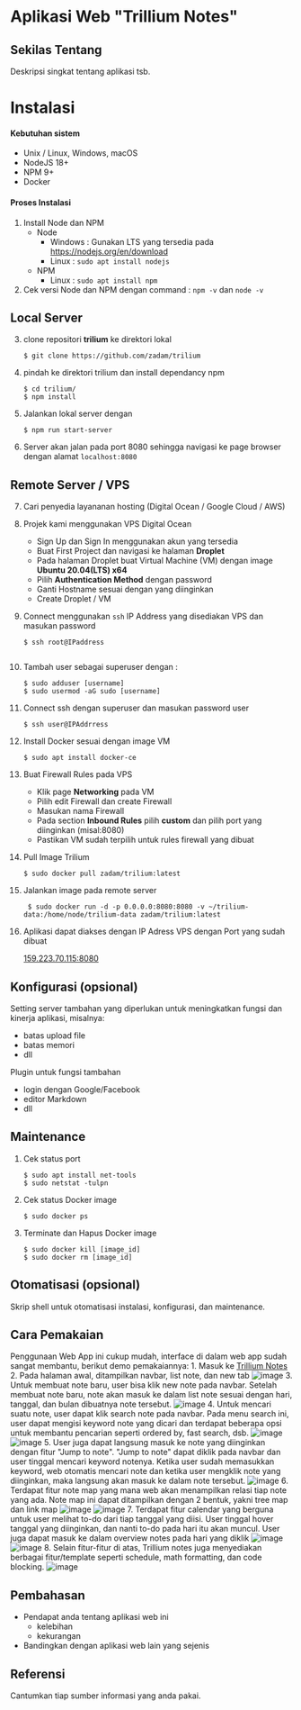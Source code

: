 # Aplikasi Web "Trillium Notes"


## Sekilas Tentang

Deskripsi singkat tentang aplikasi tsb.


# Instalasi

#### Kebutuhan sistem
- Unix / Linux, Windows, macOS
- NodeJS 18+
- NPM 9+
- Docker

#### Proses Instalasi

1. Install Node dan NPM 
    - Node
        - Windows : Gunakan LTS yang tersedia pada https://nodejs.org/en/download
        - Linux : `sudo apt install nodejs`
    - NPM
        - Linux : `sudo apt install npm` 
2. Cek versi Node dan NPM dengan command : `npm -v` dan `node -v`

## Local Server
3. clone repositori **trilium** ke direktori lokal
    ```
    $ git clone https://github.com/zadam/trilium
    ```
4. pindah ke direktori trilium dan install dependancy npm
    ```
    $ cd trilium/
    $ npm install
    ```
5. Jalankan lokal server dengan
    ```
    $ npm run start-server
    ```
6. Server akan jalan pada port 8080 sehingga navigasi ke page browser dengan alamat ```localhost:8080```

## Remote Server / VPS
7. Cari penyedia layananan hosting (Digital Ocean / Google Cloud / AWS)

8. Projek kami menggunakan VPS Digital Ocean

    - Sign Up dan Sign In menggunakan akun yang tersedia
    - Buat First Project dan navigasi ke halaman **Droplet**
    - Pada halaman Droplet buat Virtual Machine (VM) dengan image **Ubuntu 20.04(LTS) x64**
    - Pilih **Authentication Method** dengan password
    - Ganti Hostname sesuai dengan yang diinginkan
    - Create Droplet / VM
9. Connect menggunakan ```ssh``` IP Address yang disediakan VPS dan masukan password

    ```$ ssh root@IPaddress ```

    <Image />

10. Tambah user sebagai superuser dengan :
    ```
    $ sudo adduser [username]
    $ sudo usermod -aG sudo [username]
    ```
11. Connect ssh dengan superuser dan masukan password user

    ```$ ssh user@IPAddrress```

12. Install Docker sesuai dengan image VM

    ```$ sudo apt install docker-ce ```

13. Buat Firewall Rules pada VPS

    - Klik page **Networking** pada VM
    - Pilih edit Firewall dan create Firewall
    - Masukan nama Firewall
    - Pada section **Inbound Rules** pilih **custom** dan pilih port yang diinginkan (misal:8080)
    - Pastikan VM sudah terpilih untuk rules firewall yang dibuat

14. Pull Image Trilium

    ```$ sudo docker pull zadam/trilium:latest```

15. Jalankan image pada remote server
    
    ``` $ sudo docker run -d -p 0.0.0.0:8080:8080 -v ~/trilium-data:/home/node/trilium-data zadam/trilium:latest```

16. Aplikasi dapat diakses dengan IP Adress VPS dengan Port yang sudah dibuat

    [159.223.70.115:8080](http://159.223.70.115:8080)


## Konfigurasi (opsional)

Setting server tambahan yang diperlukan untuk meningkatkan fungsi dan kinerja aplikasi, misalnya:
- batas upload file
- batas memori
- dll

Plugin untuk fungsi tambahan
- login dengan Google/Facebook
- editor Markdown
- dll


##  Maintenance

1. Cek status port

    ```
    $ sudo apt install net-tools
    $ sudo netstat -tulpn
    ```
2. Cek status Docker image

    ```
    $ sudo docker ps
    ```

3. Terminate dan Hapus Docker image

    ```
    $ sudo docker kill [image_id]
    $ sudo docker rm [image_id] 
    ```


## Otomatisasi (opsional)

Skrip shell untuk otomatisasi instalasi, konfigurasi, dan maintenance.


## Cara Pemakaian

Penggunaan Web App ini cukup mudah, interface di dalam web app sudah sangat membantu, berikut demo pemakaiannya:
    1. Masuk ke [Trillium Notes](http://159.223.70.115:8080)
    2. Pada halaman awal, ditampilkan navbar, list note, dan new tab
    ![image](https://github.com/mirzahm14/trillium-notes/assets/88041796/b8aaad10-f534-49e4-8b62-277eb1cd984b)
    3. Untuk membuat note baru, user bisa klik new note pada navbar. Setelah membuat note baru, note akan masuk ke dalam list note sesuai dengan hari, tanggal, dan bulan dibuatnya note tersebut.
    ![image](https://github.com/mirzahm14/trillium-notes/assets/88041796/0e2b5c68-837f-4ccb-bcb4-e873a8f239ac)
    4. Untuk mencari suatu note, user dapat klik search note pada navbar. Pada menu search ini, user dapat mengisi keyword note yang dicari dan terdapat beberapa opsi untuk membantu pencarian seperti ordered by, fast search, dsb.
    ![image](https://github.com/mirzahm14/trillium-notes/assets/88041796/d4537138-0690-4b97-82fa-5a15d04d27d6)
    ![image](https://github.com/mirzahm14/trillium-notes/assets/88041796/7d47ad9f-87e3-4df6-b0b3-5d91da8b1381)
    5. User juga dapat langsung masuk ke note yang diinginkan dengan fitur "Jump to note". "Jump to note" dapat diklik pada navbar dan user tinggal mencari keyword notenya. Ketika user sudah memasukkan keyword, web otomatis mencari note dan ketika user mengklik note yang diinginkan, maka langsung akan masuk ke dalam note tersebut.
    ![image](https://github.com/mirzahm14/trillium-notes/assets/88041796/4266d4a0-dbee-4c7c-a71a-4ca5a0e0bfdf)
    6. Terdapat fitur note map yang mana web akan menampilkan relasi tiap note yang ada. Note map ini dapat ditampilkan dengan 2 bentuk, yakni tree map dan link map
    ![image](https://github.com/mirzahm14/trillium-notes/assets/88041796/068a281a-7a8c-491b-adf4-80ad36cb0a29)
    ![image](https://github.com/mirzahm14/trillium-notes/assets/88041796/e8eaa1a5-8937-45e0-ae28-1fba65cf35c1)
    7. Terdapat fitur calendar yang berguna untuk user melihat to-do dari tiap tanggal yang diisi. User tinggal hover tanggal yang diinginkan, dan nanti to-do pada hari itu akan muncul. User juga dapat masuk ke dalam overview notes pada hari yang diklik
    ![image](https://github.com/mirzahm14/trillium-notes/assets/88041796/0f11b2ef-dc0d-469b-bf38-a0234152f2ad)
    ![image](https://github.com/mirzahm14/trillium-notes/assets/88041796/ae6f6fd7-57ca-4f2a-b627-cda3b61e5dc5)
    8. Selain fitur-fitur di atas, Trillium notes juga menyediakan berbagai fitur/template seperti schedule, math formatting, dan code blocking.
    ![image](https://github.com/mirzahm14/trillium-notes/assets/88041796/bdac6290-e811-45a1-9d61-7977b961a998)
## Pembahasan

- Pendapat anda tentang aplikasi web ini
    - kelebihan
    - kekurangan
- Bandingkan dengan aplikasi web lain yang sejenis


## Referensi

Cantumkan tiap sumber informasi yang anda pakai.
